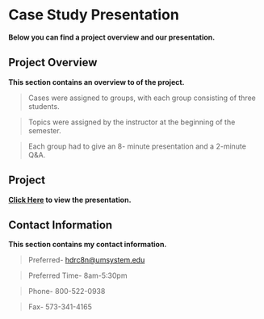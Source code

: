 # Case Study Presentation
**Below you can find a project overview and our presentation.**
## Project Overview
**This section contains an overview to of the project.**
> Cases were assigned to groups, with each group consisting of three students.

> Topics were assigned by the instructor at the beginning of the semester.

> Each group had to give an 8- minute presentation and a 2-minute Q&A.

## Project 
**[Click Here](https://prezi.com/view/i93pMRXtseJokX9t2Cn5/) to view the presentation.**

## Contact Information
**This section contains my contact information.**
> Preferred- hdrc8n@umsystem.edu

> Preferred Time- 8am-5:30pm 

> Phone- 800-522-0938

> Fax- 573-341-4165

